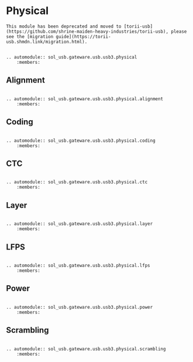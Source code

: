 # Physical

```{important}
This module has been deprecated and moved to [torii-usb](https://github.com/shrine-maiden-heavy-industries/torii-usb), please see the [migration guide](https://torii-usb.shmdn.link/migration.html).
```

```{eval-rst}

.. automodule:: sol_usb.gateware.usb.usb3.physical
	:members:

```

## Alignment

```{eval-rst}

.. automodule:: sol_usb.gateware.usb.usb3.physical.alignment
	:members:

```

## Coding

```{eval-rst}

.. automodule:: sol_usb.gateware.usb.usb3.physical.coding
	:members:

```

## CTC

```{eval-rst}

.. automodule:: sol_usb.gateware.usb.usb3.physical.ctc
	:members:

```

## Layer

```{eval-rst}

.. automodule:: sol_usb.gateware.usb.usb3.physical.layer
	:members:

```

## LFPS

```{eval-rst}

.. automodule:: sol_usb.gateware.usb.usb3.physical.lfps
	:members:

```

## Power

```{eval-rst}

.. automodule:: sol_usb.gateware.usb.usb3.physical.power
	:members:

```

## Scrambling

```{eval-rst}

.. automodule:: sol_usb.gateware.usb.usb3.physical.scrambling
	:members:

```
